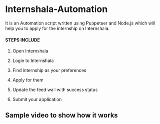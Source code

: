 
# Internshala-Automation
It is an Automation script written using Puppeteer and Node.js which will help you to apply for the internship on Internshala.

#### STEPS INCLUDE
1. Open Internshala

2. Login to Internshala

3. Find internship as your preferences

4. Apply for them

5. Update the feed wall with success status

6. Submit your application



## Sample video to show how it works 
